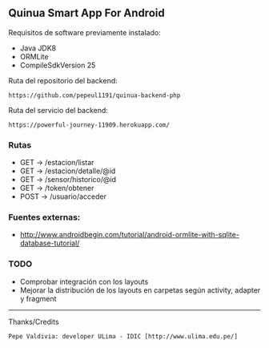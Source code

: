 ## Quinua Smart App For Android

Requisitos de software previamente instalado:

+ Java JDK8
+ ORMLite
+ CompileSdkVersion 25

Ruta del repositorio del backend:

	https://github.com/pepeul1191/quinua-backend-php
	
Ruta del servicio del backend:

    https://powerful-journey-11909.herokuapp.com/
  
### Rutas

+ GET -> /estacion/listar
+ GET -> /estacion/detalle/@id
+ GET -> /sensor/historico/@id
+ GET -> /token/obtener
+ POST -> /usuario/acceder

### Fuentes externas:

+ http://www.androidbegin.com/tutorial/android-ormlite-with-sqlite-database-tutorial/

### TODO

+ Comprobar integración con los layouts
+ Mejorar la distribución de los layouts en carpetas según activity, adapter y fragment

---

 Thanks/Credits

    Pepe Valdivia: developer ULima - IDIC [http://www.ulima.edu.pe/]